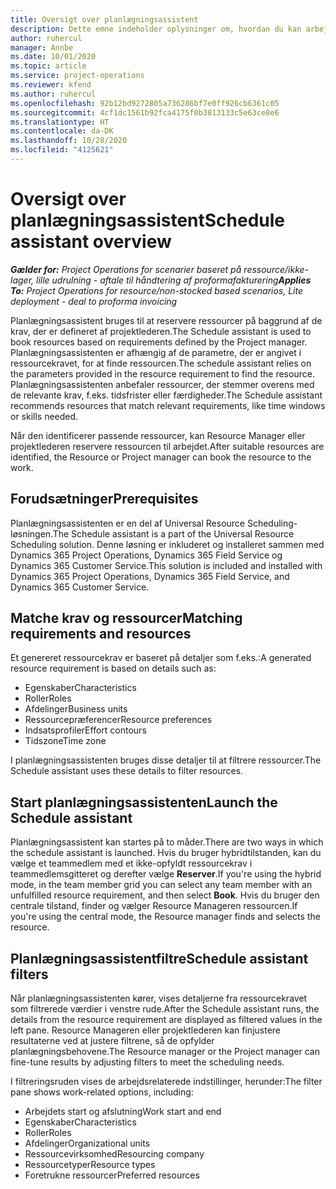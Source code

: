 ```yaml
---
title: Oversigt over planlægningsassistent
description: Dette emne indeholder oplysninger om, hvordan du kan arbejde med planlægningsassistenten for at reservere ressourcer.
author: ruhercul
manager: Annbe
ms.date: 10/01/2020
ms.topic: article
ms.service: project-operations
ms.reviewer: kfend
ms.author: ruhercul
ms.openlocfilehash: 92b12bd9272805a736286bf7e0ff926cb6361c05
ms.sourcegitcommit: 4cf1dc1561b92fca4175f0b3813133c5e63ce8e6
ms.translationtype: HT
ms.contentlocale: da-DK
ms.lasthandoff: 10/28/2020
ms.locfileid: "4125621"
---
```

# <a name="schedule-assistant-overview"></a><span data-ttu-id="14cf6-103">Oversigt over planlægningsassistent</span><span class="sxs-lookup"><span data-stu-id="14cf6-103">Schedule assistant overview</span></span>

<span data-ttu-id="14cf6-104">_**Gælder for:** Project Operations for scenarier baseret på ressource/ikke-lager, lille udrulning - aftale til håndtering af proformafakturering_</span><span class="sxs-lookup"><span data-stu-id="14cf6-104">_**Applies To:** Project Operations for resource/non-stocked based scenarios, Lite deployment - deal to proforma invoicing_</span></span>

<span data-ttu-id="14cf6-105">Planlægningsassistent bruges til at reservere ressourcer på baggrund af de krav, der er defineret af projektlederen.</span><span class="sxs-lookup"><span data-stu-id="14cf6-105">The Schedule assistant is used to book resources based on requirements defined by the Project manager.</span></span> <span data-ttu-id="14cf6-106">Planlægningsassistenten er afhængig af de parametre, der er angivet i ressourcekravet, for at finde ressourcen.</span><span class="sxs-lookup"><span data-stu-id="14cf6-106">The schedule assistant relies on the parameters provided in the resource requirement to find the resource.</span></span> <span data-ttu-id="14cf6-107">Planlægningsassistenten anbefaler ressourcer, der stemmer overens med de relevante krav, f.eks. tidsfrister eller færdigheder.</span><span class="sxs-lookup"><span data-stu-id="14cf6-107">The Schedule assistant recommends resources that match relevant requirements, like time windows or skills needed.</span></span>

<span data-ttu-id="14cf6-108">Når den identificerer passende ressourcer, kan Resource Manager eller projektlederen reservere ressourcen til arbejdet.</span><span class="sxs-lookup"><span data-stu-id="14cf6-108">After suitable resources are identified, the Resource or Project manager can book the resource to the work.</span></span>

## <a name="prerequisites"></a><span data-ttu-id="14cf6-109">Forudsætninger</span><span class="sxs-lookup"><span data-stu-id="14cf6-109">Prerequisites</span></span>

<span data-ttu-id="14cf6-110">Planlægningsassistenten er en del af Universal Resource Scheduling-løsningen.</span><span class="sxs-lookup"><span data-stu-id="14cf6-110">The Schedule assistant is a part of the Universal Resource Scheduling solution.</span></span> <span data-ttu-id="14cf6-111">Denne løsning er inkluderet og installeret sammen med Dynamics 365 Project Operations, Dynamics 365 Field Service og Dynamics 365 Customer Service.</span><span class="sxs-lookup"><span data-stu-id="14cf6-111">This solution is included and installed with Dynamics 365 Project Operations, Dynamics 365 Field Service, and Dynamics 365 Customer Service.</span></span>

## <a name="matching-requirements-and-resources"></a><span data-ttu-id="14cf6-112">Matche krav og ressourcer</span><span class="sxs-lookup"><span data-stu-id="14cf6-112">Matching requirements and resources</span></span>

<span data-ttu-id="14cf6-113">Et genereret ressourcekrav er baseret på detaljer som f.eks.:</span><span class="sxs-lookup"><span data-stu-id="14cf6-113">A generated resource requirement is based on details such as:</span></span>

-   <span data-ttu-id="14cf6-114">Egenskaber</span><span class="sxs-lookup"><span data-stu-id="14cf6-114">Characteristics</span></span>
-   <span data-ttu-id="14cf6-115">Roller</span><span class="sxs-lookup"><span data-stu-id="14cf6-115">Roles</span></span>
-   <span data-ttu-id="14cf6-116">Afdelinger</span><span class="sxs-lookup"><span data-stu-id="14cf6-116">Business units</span></span>
-   <span data-ttu-id="14cf6-117">Ressourcepræferencer</span><span class="sxs-lookup"><span data-stu-id="14cf6-117">Resource preferences</span></span>
-   <span data-ttu-id="14cf6-118">Indsatsprofiler</span><span class="sxs-lookup"><span data-stu-id="14cf6-118">Effort contours</span></span>
-   <span data-ttu-id="14cf6-119">Tidszone</span><span class="sxs-lookup"><span data-stu-id="14cf6-119">Time zone</span></span>

<span data-ttu-id="14cf6-120">I planlægningsassistenten bruges disse detaljer til at filtrere ressourcer.</span><span class="sxs-lookup"><span data-stu-id="14cf6-120">The Schedule assistant uses these details to filter resources.</span></span>

## <a name="launch-the-schedule-assistant"></a><span data-ttu-id="14cf6-121">Start planlægningsassistenten</span><span class="sxs-lookup"><span data-stu-id="14cf6-121">Launch the Schedule assistant</span></span>

<span data-ttu-id="14cf6-122">Planlægningsassistent kan startes på to måder.</span><span class="sxs-lookup"><span data-stu-id="14cf6-122">There are two ways in which the schedule assistant is launched.</span></span> <span data-ttu-id="14cf6-123">Hvis du bruger hybridtilstanden, kan du vælge et teammedlem med et ikke-opfyldt ressourcekrav i teammedlemsgitteret og derefter vælge **Reserver**.</span><span class="sxs-lookup"><span data-stu-id="14cf6-123">If you're using the hybrid mode, in the team member grid you can select any team member with an unfulfilled resource requirement, and then select **Book**.</span></span> <span data-ttu-id="14cf6-124">Hvis du bruger den centrale tilstand, finder og vælger Resource Manageren ressourcen.</span><span class="sxs-lookup"><span data-stu-id="14cf6-124">If you're using the central mode, the Resource manager finds and selects the resource.</span></span>

## <a name="schedule-assistant-filters"></a><span data-ttu-id="14cf6-125">Planlægningsassistentfiltre</span><span class="sxs-lookup"><span data-stu-id="14cf6-125">Schedule assistant filters</span></span>

<span data-ttu-id="14cf6-126">Når planlægningsassistenten kører, vises detaljerne fra ressourcekravet som filtrerede værdier i venstre rude.</span><span class="sxs-lookup"><span data-stu-id="14cf6-126">After the Schedule assistant runs, the details from the resource requirement are displayed as filtered values in the left pane.</span></span> <span data-ttu-id="14cf6-127">Resource Manageren eller projektlederen kan finjustere resultaterne ved at justere filtrene, så de opfylder planlægningsbehovene.</span><span class="sxs-lookup"><span data-stu-id="14cf6-127">The Resource manager or the Project manager can fine-tune results by adjusting filters to meet the scheduling needs.</span></span>

<span data-ttu-id="14cf6-128">I filtreringsruden vises de arbejdsrelaterede indstillinger, herunder:</span><span class="sxs-lookup"><span data-stu-id="14cf6-128">The filter pane shows work-related options, including:</span></span>

-   <span data-ttu-id="14cf6-129">Arbejdets start og afslutning</span><span class="sxs-lookup"><span data-stu-id="14cf6-129">Work start and end</span></span>
-   <span data-ttu-id="14cf6-130">Egenskaber</span><span class="sxs-lookup"><span data-stu-id="14cf6-130">Characteristics</span></span>
-   <span data-ttu-id="14cf6-131">Roller</span><span class="sxs-lookup"><span data-stu-id="14cf6-131">Roles</span></span>
-   <span data-ttu-id="14cf6-132">Afdelinger</span><span class="sxs-lookup"><span data-stu-id="14cf6-132">Organizational units</span></span>
-   <span data-ttu-id="14cf6-133">Ressourcevirksomhed</span><span class="sxs-lookup"><span data-stu-id="14cf6-133">Resourcing company</span></span>
-   <span data-ttu-id="14cf6-134">Ressourcetyper</span><span class="sxs-lookup"><span data-stu-id="14cf6-134">Resource types</span></span>
-   <span data-ttu-id="14cf6-135">Foretrukne ressourcer</span><span class="sxs-lookup"><span data-stu-id="14cf6-135">Preferred resources</span></span>
